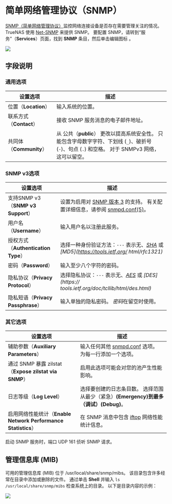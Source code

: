 # 简单网络管理协议（SNMP）

[SNMP（简单网络管理协议）](https://tools.ietf.org/html/rfc1157)监控网络连接设备是否存在需要管理关注的情况。 TrueNAS 使用 [Net-SNMP](https://sourceforge.net/projects/net-snmp/) 来提供 SNMP。 要配置 SNMP，请转到“服务”（**Services**）页面，找到 **SNMP** 条目，然后单击编辑图标 。

![](https://www.truenas.com/docs/images/CORE/12.0/ServicesSNMPOptions.png)

## 字段说明

### 通用选项

| 设置选项                | 描述                                                         |
| ----------------------- | ------------------------------------------------------------ |
| 位置（**Location**）    | 输入系统的位置。                                             |
| 联系方式（**Contact**） | 接收 SNMP 服务消息的电子邮件地址。                           |
| 共同体（**Community**） | 从 公共（**public**） 更改以提高系统安全性。 只能包含字母数字字符、下划线 (`_`)、破折号 (`-`)、句点 (`.`) 和空格。 对于 SNMPv3 网络，这可以留空。 |

### SNMP v3选项

| 设置选项                            | 描述                                                         |
| ----------------------------------- | ------------------------------------------------------------ |
| 支持SNMP v3（**SNMP v3 Support**）  | 设置为启用对 [SNMP 版本 3](https://tools.ietf.org/html/rfc3410) 的支持。 有关配置详细信息，请参阅 [snmpd.conf(5)](https://net-snmp.sourceforge.io/docs/man/snmpd.conf.html)。 |
| 用户名（**Username**）              | 输入用户名以注册此服务。                                     |
| 授权方式（**Authentication Type**） | 选择一种身份验证方法：`---` 表示无、*[SHA](https://tools.ietf.org/html/rfc4634)* 或 *[MD5](https://tools.ietf.org/ html/rfc1321)* |
| 密码（**Password**）                | 输入至少八个字符的密码。                                     |
| 隐私协议（**Privacy Protocol**）    | 选择隐私协议：`---` 表示无、*[AES](https://tools.ietf.org/doc/tcllib/html/aes.html)* 或 *[DES](https:// tools.ietf.org/doc/tcllib/html/des.html)* |
| 隐私短语（**Privacy Passphrase**）  | 输入单独的隐私密码。 *密码*在留空时使用。                    |

### 其它选项

| 设置选项                                                     | 描述                                                         |
| ------------------------------------------------------------ | ------------------------------------------------------------ |
| 辅助参数（**Auxiliary Parameters**）                         | 输入任何其他 [snmpd.conf](https://net-snmp.sourceforge.io/docs/man/snmpd.conf.html) 选项。 为每一行添加一个选项。 |
| 通过 SNMP 暴露 zilstat（**Expose zilstat via SNMP**）        | 启用此选项可能会对您的池产生性能影响。                       |
| 日志等级（**Log Level**）                                    | 选择要创建的日志条目数。 选择范围从最少（紧急）**(Emergency)**到最多（调试）**(Debug)**。 |
| 启用网络性能统计（**Enable Network Performance Statistics**） | 在 SNMP 消息中包含 [iftop](https://linuxcommandlibrary.com/man/iftop) 网络性能统计信息。 |

启动 SNMP 服务时，端口 UDP 161 侦听 SNMP 请求。

## 管理信息库 (MIB)

可用的管理信息库 (MIB) 位于 /usr/local/share/snmp/mibs。 该目录包含许多经常在目录中添加或删除的文件。 通过单击 **Shell** 并输入 `ls /usr/local/share/snmp/mibs` 检查系统上的目录。 以下是目录内容的示例：

![](https://www.truenas.com/docs/images/CORE/12.0/ServicesSNMPMibSample.png)

